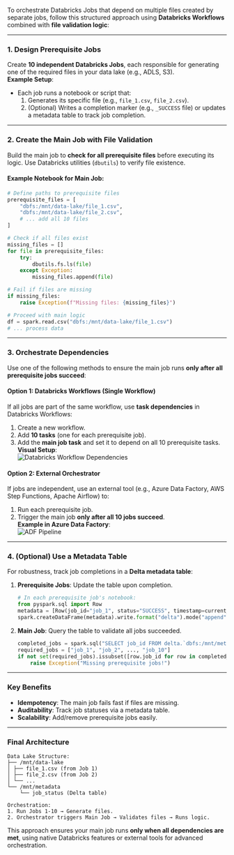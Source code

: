 To orchestrate Databricks Jobs that depend on multiple files created by separate jobs, follow this structured approach using **Databricks Workflows** combined with **file validation logic**:

---

### **1. Design Prerequisite Jobs**
Create **10 independent Databricks Jobs**, each responsible for generating one of the required files in your data lake (e.g., ADLS, S3).  
**Example Setup**:
- Each job runs a notebook or script that:
  1. Generates its specific file (e.g., `file_1.csv`, `file_2.csv`).
  2. (Optional) Writes a completion marker (e.g., `_SUCCESS` file) or updates a metadata table to track job completion.

---

### **2. Create the Main Job with File Validation**
Build the main job to **check for all prerequisite files** before executing its logic. Use Databricks utilities (`dbutils`) to verify file existence.

#### **Example Notebook for Main Job**:
```python
# Define paths to prerequisite files
prerequisite_files = [
    "dbfs:/mnt/data-lake/file_1.csv",
    "dbfs:/mnt/data-lake/file_2.csv",
    # ... add all 10 files
]

# Check if all files exist
missing_files = []
for file in prerequisite_files:
    try:
        dbutils.fs.ls(file)
    except Exception:
        missing_files.append(file)

# Fail if files are missing
if missing_files:
    raise Exception(f"Missing files: {missing_files}")

# Proceed with main logic
df = spark.read.csv("dbfs:/mnt/data-lake/file_1.csv")
# ... process data
```

---

### **3. Orchestrate Dependencies**
Use one of the following methods to ensure the main job runs **only after all prerequisite jobs succeed**:

#### **Option 1: Databricks Workflows (Single Workflow)**
If all jobs are part of the same workflow, use **task dependencies** in Databricks Workflows:  
1. Create a new workflow.
2. Add **10 tasks** (one for each prerequisite job).
3. Add the **main job task** and set it to depend on all 10 prerequisite tasks.  
   **Visual Setup**:  
   ![Databricks Workflow Dependencies](https://i.imgur.com/TL2Z4dM.png)

#### **Option 2: External Orchestrator**
If jobs are independent, use an external tool (e.g., Azure Data Factory, AWS Step Functions, Apache Airflow) to:  
1. Run each prerequisite job.
2. Trigger the main job **only after all 10 jobs succeed**.  
   **Example in Azure Data Factory**:  
   ![ADF Pipeline](https://i.imgur.com/5mZxW3k.png)

---

### **4. (Optional) Use a Metadata Table**
For robustness, track job completions in a **Delta metadata table**:

1. **Prerequisite Jobs**: Update the table upon completion.
   ```python
   # In each prerequisite job's notebook:
   from pyspark.sql import Row
   metadata = [Row(job_id="job_1", status="SUCCESS", timestamp=current_timestamp())]
   spark.createDataFrame(metadata).write.format("delta").mode("append").save("dbfs:/mnt/metadata/job_status")
   ```

2. **Main Job**: Query the table to validate all jobs succeeded.
   ```python
   completed_jobs = spark.sql("SELECT job_id FROM delta.`dbfs:/mnt/metadata/job_status`").collect()
   required_jobs = ["job_1", "job_2", ..., "job_10"]
   if not set(required_jobs).issubset([row.job_id for row in completed_jobs]):
       raise Exception("Missing prerequisite jobs!")
   ```

---

### **Key Benefits**
- **Idempotency**: The main job fails fast if files are missing.
- **Auditability**: Track job statuses via a metadata table.
- **Scalability**: Add/remove prerequisite jobs easily.

---

### **Final Architecture**
```
Data Lake Structure:
├── /mnt/data-lake
│ ├── file_1.csv (from Job 1)
│ ├── file_2.csv (from Job 2)
│ └── ...
└── /mnt/metadata
    └── job_status (Delta table)

Orchestration:
1. Run Jobs 1-10 → Generate files.
2. Orchestrator triggers Main Job → Validates files → Runs logic.
```

This approach ensures your main job runs **only when all dependencies are met**, using native Databricks features or external tools for advanced orchestration.